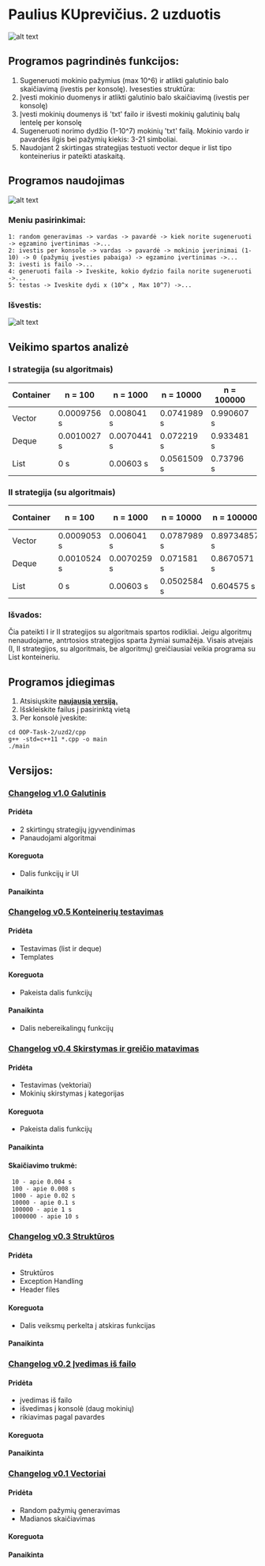 ﻿# Paulius KUprevičius. 2 uzduotis
 ![alt text](https://github.com/PauliusKu/2-uzduotisVEC/blob/master/Pav/WordItOut-word-cloud-2910278.png)
## Programos pagrindinės funkcijos:
  1. Sugeneruoti mokinio pažymius (max 10^6) ir atlikti galutinio balo skaičiavimą (ivestis per konsolę). Ivesesties struktūra:
  2. Įvesti mokinio duomenys ir atlikti galutinio balo skaičiavimą (ivestis per konsolę)    
  3. Įvesti mokinių doumenys iš 'txt' failo ir išvesti mokinių galutinių balų lentelę per konsolę
  4. Sugeneruoti norimo dydžio (1-10^7) mokinių 'txt' failą. Mokinio vardo ir pavardės ilgis bei pažymių kiekis: 3-21 simboliai.
  5. Naudojant 2 skirtingas strategijas testuoti vector deque ir list tipo konteinerius ir pateikti ataskaitą.
## Programos naudojimas
![alt text](https://github.com/PauliusKu/2-uzduotisVEC/blob/master/Pav/Menu.png)
### Meniu pasirinkimai:
    1: random generavimas -> vardas -> pavardė -> kiek norite sugeneruoti -> egzamino įvertinimas ->...
    2: ivestis per konsole -> vardas -> pavardė -> mokinio įverinimai (1-10) -> 0 (pažymių įvesties pabaiga) -> egzamino įvertinimas ->...
    3: ivesti is failo ->...
    4: generuoti faila -> Iveskite, kokio dydzio faila norite sugeneruoti ->...
    5: testas -> Iveskite dydi x (10^x , Max 10^7) ->...
### Išvestis:
![alt text](https://github.com/PauliusKu/2-uzduotisVEC/blob/master/Pav/Isvestis.png)
## Veikimo spartos analizė
### I strategija (su algoritmais)

|Container                    |n = 100    |n = 1000     |n = 10000    |n = 100000   |n = 1000000 |
|-----------------------------|----------|------------|------------|------------|-----------|
|Vector |0.0009756 s|0.008041 s|0.0741989 s |0.990607  s|10.7395  s|
|Deque |0.0010027 s| 0.0070441 s|0.072219 s |0.933481 s|11.1386 s|
|List |0        s| 0.00603    s|0.0561509 s |0.73796 s|8.16674 s|

### II strategija (su algoritmais)

|Container                    |n = 100    |n = 1000     |n = 10000    |n = 100000   |n = 1000000 |
|-----------------------------|----------|------------|------------|------------|-----------|
|Vector |0.0009053 s|0.006041 s|0.0787989 s |0.89734857  s|10.0808  s|
|Deque |0.0010524 s| 0.0070259 s|0.071581 s |0.8670571 s|9.67171 s|
|List |0        s| 0.00603    s|0.0502584 s |0.604575 s|6.50328 s|
### Išvados:
Čia pateikti I ir II strategijos su algoritmais spartos rodikliai. Jeigu algoritmų nenaudojame, antrtosios strategijos sparta žymiai sumažėja. Visais atvejais (I, II strategijos, su algoritmais, be algoritmų) greičiausiai veikia programa su List konteineriu.

## Programos įdiegimas

  1. Atsisiųskite [**naujausią versiją.**](https://github.com/PauliusKu/2-uzduotisVEC/releases)<br>
  2. Išskleiskite failus į pasirinktą vietą
  3. Per konsolė įveskite:
  
    cd OOP-Task-2/uzd2/cpp
    g++ -std=c++11 *.cpp -o main
    ./main
## Versijos:
### [Changelog v1.0 Galutinis](https://github.com/PauliusKu/2-uzduotisVEC/releases/tag/v1)
#### Pridėta
- 2 skirtingų strategijų įgyvendinimas
- Panaudojami algoritmai
#### Koreguota 
- Dalis funkcijų ir UI
#### Panaikinta
### [Changelog v0.5 Konteinerių testavimas](https://github.com/PauliusKu/2-uzduotisVEC/releases/tag/v0.5)
#### Pridėta
- Testavimas (list ir deque)
- Templates
#### Koreguota 
- Pakeista dalis funkcijų
#### Panaikinta
- Dalis nebereikalingų funkcijų
### [Changelog v0.4 Skirstymas ir greičio matavimas](https://github.com/PauliusKu/2-uzduotisVEC/releases/tag/v0.4)
#### Pridėta
- Testavimas (vektoriai)
- Mokinių skirstymas į kategorijas
#### Koreguota 
- Pakeista dalis funkcijų
#### Panaikinta

#### Skaičiavimo trukmė:
     10 - apie 0.004 s
     100 - apie 0.008 s
     1000 - apie 0.02 s
     10000 - apie 0.1 s
     100000 - apie 1 s
     1000000 - apie 10 s

### [Changelog v0.3 Struktūros](https://github.com/PauliusKu/2-uzduotisVEC/releases/tag/v0.3)
#### Pridėta
- Struktūros
- Exception Handling
- Header files
#### Koreguota
- Dalis veiksmų perkelta į atskiras funkcijas
#### Panaikinta
### [Changelog v0.2 Įvedimas iš failo](https://github.com/PauliusKu/2-uzduotisVEC/releases/tag/v0.2)
#### Pridėta
- įvedimas iš failo
- išvedimas į konsolė (daug mokinių)
- rikiavimas pagal pavardes
#### Koreguota

#### Panaikinta
### [Changelog v0.1 Vectoriai](https://github.com/PauliusKu/2-uzduotisVEC/releases/tag/v0.1)
#### Pridėta

- Random pažymių generavimas
- Madianos skaičiavimas
#### Koreguota

#### Panaikinta

